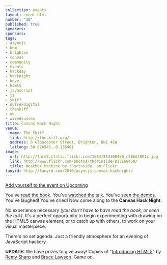 ```yaml
---
collection: events
layout: event.html
number: "10"
published: true
speakers: 
sponsors: 
tags: 
- asyncjs
- bnm
- brighton
- canvas
- community
- events
- hackday
- hacknight
- hove
- html5
- javascript
- js
- skiff
- sussexdigital
- theskiff
- uk
- wiredsussex
title: Canvas Hack Night
venue: 
  name: The Skiff
  link: http://theskiff.org/
  address: 6 Gloucester Street, Brighton, BN1 4EW
  latlong: 50.826945,-0.136401
image:
  url: http://farm2.static.flickr.com/1064/813168450_c50bdf891c.jpg
  link: http://www.flickr.com/photos/thorinside/813168450/
  title: Weather Machine by thorinside, on Flickr
lanyrd: http://lanyrd.com/2010/asyncjs-canvas-hacknight/
---
```

<a href="http://upcoming.yahoo.com/event/6976972">Add yourself to the event on Upcoming</a>

You've <a href="http://diveintohtml5.org/canvas.html">read the book</a>. You've <a href="http://asyncjs.com/canvas/">watched the talk</a>. You've <a href="http://www.canvasdemos.com">seen the demos</a>. You've laughed! You've cried! Now come along to the <strong>Canvas Hack Night</strong>.

No experience necessary <em>(you don't have to have read the book, or seen the talk)</em>. It's a perfect opportunity to begin experimenting with drawing on the HTML5 canvas element, or to catch up with others, to work on your visual masterpiece.

There's no set agenda. Just a friendly atmosphere for an evening of JavaScript hackery.

<strong>UPDATE:</strong> We have prizes to give away! Copies of "<a href="http://introducinghtml5.com">Introducing HTML5</a>" by <a href="http://remysharp.com">Remy Sharp</a> and <a href="http://www.brucelawson.co.uk">Bruce Lawson</a>. Game on.
